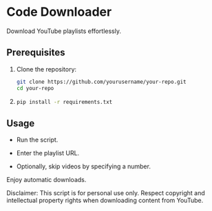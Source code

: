 # Code Downloader

Download YouTube playlists effortlessly.

## Prerequisites
1. Clone the repository:
   ```bash
   git clone https://github.com/yourusername/your-repo.git
   cd your-repo
   ```

2. 
   ```bash
   pip install -r requirements.txt
   ```


## Usage

- Run the script.

- Enter the playlist URL.

- Optionally, skip videos by specifying a number.

Enjoy automatic downloads.


Disclaimer: This script is for personal use only. Respect copyright and intellectual property rights when downloading content from YouTube.

